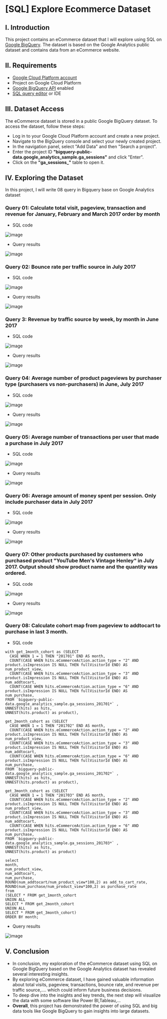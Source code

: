 # [SQL] Explore Ecommerce Dataset
## I. Introduction
This project contains an eCommerce dataset that I will explore using SQL on [Google BigQuery](https://cloud.google.com/bigquery). The dataset is based on the Google Analytics public dataset and contains data from an eCommerce website.
## II. Requirements
* [Google Cloud Platform account](https://cloud.google.com)
* Project on Google Cloud Platform
* [Google BigQuery API](https://cloud.google.com/bigquery/docs/enable-transfer-service#:~:text=Enable%20the%20BigQuery%20Data%20Transfer%20Service,-Before%20you%20can&text=Open%20the%20BigQuery%20Data%20Transfer,Click%20the%20ENABLE%20button.) enabled
* [SQL query editor](https://cloud.google.com/monitoring/mql/query-editor) or IDE
## III. Dataset Access
The eCommerce dataset is stored in a public Google BigQuery dataset. To access the dataset, follow these steps:
* Log in to your Google Cloud Platform account and create a new project.
* Navigate to the BigQuery console and select your newly created project.
* In the navigation panel, select "Add Data" and then "Search a project".
* Enter the project ID **"bigquery-public-data.google_analytics_sample.ga_sessions"** and click "Enter".
* Click on the **"ga_sessions_"** table to open it.
## IV. Exploring the Dataset
In this project, I will write 08 query in Bigquery base on Google Analytics dataset
### Query 01: Calculate total visit, pageview, transaction and revenue for January, February and March 2017 order by month
* SQL code

![image](https://user-images.githubusercontent.com/101726623/235141283-3f640e8c-237f-4100-b734-f0383a999560.png)

* Query results

![image](https://user-images.githubusercontent.com/101726623/235141359-1648197b-6339-42ca-b2a2-3dce9f39283b.png)

### Query 02: Bounce rate per traffic source in July 2017
* SQL code

![image](https://user-images.githubusercontent.com/101726623/235142111-5df9bb05-f29c-49e5-a1d8-3f7187667874.png)

* Query results

![image](https://user-images.githubusercontent.com/101726623/235142182-87c47ea0-4cae-41b8-8204-f17d774914d3.png)

### Query 3: Revenue by traffic source by week, by month in June 2017
* SQL code

![image](https://user-images.githubusercontent.com/101726623/235142542-556901cf-2087-4c72-94d4-0372546ad77d.png)

* Query results

![image](https://user-images.githubusercontent.com/101726623/235142590-e0fec692-794c-4247-a659-433ce605c158.png)

### Query 04: Average number of product pageviews by purchaser type (purchasers vs non-purchasers) in June, July 2017
* SQL code

![image](https://user-images.githubusercontent.com/101726623/235143185-85e4ffbe-1030-4f70-99c6-1571facdf3d8.png)

* Query results

![image](https://user-images.githubusercontent.com/101726623/235143315-8d87f354-351b-4218-ac77-bf8c0f9e716b.png)

### Query 05: Average number of transactions per user that made a purchase in July 2017
* SQL code

![image](https://user-images.githubusercontent.com/101726623/235143576-0a816953-e12d-4d47-ab8b-0a851e82a65c.png)

* Query results

![image](https://user-images.githubusercontent.com/101726623/235143708-06c7b447-5c1e-44bb-89ae-c5fed537bd92.png)

### Query 06: Average amount of money spent per session. Only include purchaser data in July 2017
* SQL code

![image](https://user-images.githubusercontent.com/101726623/235144017-2e40f75c-4374-4d2b-94cb-a36c591a80c2.png)

* Query results

![image](https://user-images.githubusercontent.com/101726623/235144083-3499b416-0388-46ea-850f-30006e1b4ede.png)

### Query 07: Other products purchased by customers who purchased product "YouTube Men's Vintage Henley" in July 2017. Output should show product name and the quantity was ordered.
* SQL code

![image](https://user-images.githubusercontent.com/101726623/235146761-aeb66e07-8f91-4c6f-a4c2-c3fb8d64708a.png)

* Query results

![image](https://user-images.githubusercontent.com/101726623/235146847-e367b16c-38f0-484e-8c89-85dfa1b69499.png)

### Query 08: Calculate cohort map from pageview to addtocart to purchase in last 3 month.
* SQL code

```
with get_1month_cohort as (SELECT  
  CASE WHEN 1 = 1 THEN "201701" END AS month,
  COUNT(CASE WHEN hits.eCommerceAction.action_type = "2" AND product.isImpression IS NULL THEN fullVisitorId END) AS 
num_product_view,
  COUNT(CASE WHEN hits.eCommerceAction.action_type = "3" AND product.isImpression IS NULL THEN fullVisitorId END) AS 
num_addtocart,
  COUNT(CASE WHEN hits.eCommerceAction.action_type = "6" AND product.isImpression IS NULL THEN fullVisitorId END) AS 
num_purchase,
FROM `bigquery-public-data.google_analytics_sample.ga_sessions_201701*` ,
UNNEST(hits) as hits,
UNNEST(hits.product) as product),

get_2month_cohort as (SELECT  
  CASE WHEN 1 = 1 THEN "201702" END AS month,
  COUNT(CASE WHEN hits.eCommerceAction.action_type = "2" AND product.isImpression IS NULL THEN fullVisitorId END) AS 
num_product_view,
  COUNT(CASE WHEN hits.eCommerceAction.action_type = "3" AND product.isImpression IS NULL THEN fullVisitorId END) AS 
num_addtocart,
  COUNT(CASE WHEN hits.eCommerceAction.action_type = "6" AND product.isImpression IS NULL THEN fullVisitorId END) AS 
num_purchase,
FROM `bigquery-public-data.google_analytics_sample.ga_sessions_201702*` ,
UNNEST(hits) as hits,
UNNEST(hits.product) as product),

get_3month_cohort as (SELECT  
  CASE WHEN 1 = 1 THEN "201703" END AS month,
  COUNT(CASE WHEN hits.eCommerceAction.action_type = "2" AND product.isImpression IS NULL THEN fullVisitorId END) AS 
num_product_view,
  COUNT(CASE WHEN hits.eCommerceAction.action_type = "3" AND product.isImpression IS NULL THEN fullVisitorId END) AS 
num_addtocart,
  COUNT(CASE WHEN hits.eCommerceAction.action_type = "6" AND product.isImpression IS NULL THEN fullVisitorId END) AS 
num_purchase,
FROM `bigquery-public-data.google_analytics_sample.ga_sessions_201703*` ,
UNNEST(hits) as hits,
UNNEST(hits.product) as product)

select 
month,
num_product_view,
num_addtocart,
num_purchase,
ROUND(num_addtocart/num_product_view*100,2) as add_to_cart_rate,
ROUND(num_purchase/num_product_view*100,2) as purchase_rate
from 
(SELECT * FROM get_1month_cohort
UNION ALL 
SELECT * FROM get_2month_cohort
UNION ALL
SELECT * FROM get_3month_cohort)
ORDER BY month;
```
* Query results

![image](https://user-images.githubusercontent.com/101726623/235148311-a2d83174-9bf3-43e3-aed1-47030af40b3b.png)

## V. Conclusion
* In conclusion, my exploration of the eCommerce dataset using SQL on Google BigQuery based on the Google Analytics dataset has revealed several interesting insights.
* By exploring eCommerce dataset, I have gained valuable information about total visits, pageview, transactions, bounce rate, and revenue per traffic source,.... which could inform future business decisions.
* To deep dive into the insights and key trends, the next step will visualize the data with some software like Power BI,Tableau,...
* **Overall**, this project has demonstrated the power of using SQL and big data tools like Google BigQuery to gain insights into large datasets.
